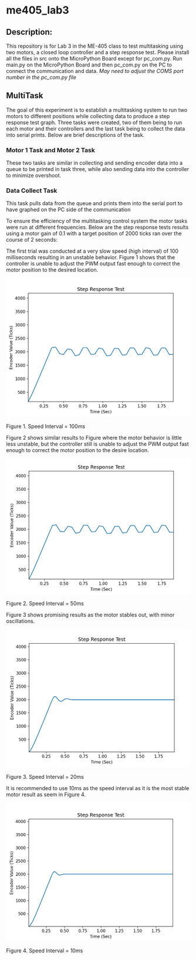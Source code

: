 # me405_lab3
## Description:
This repository is for Lab 3 in the ME-405 class to test multitasking using two motors, a closed loop controller and a step response test.
Please install all the files in src onto the MicroPython Board except for pc_com.py.
Run main.py on the MicroPython Board and then pc_com.py on the PC to connect the communication and data.
*May need to adjust the COMS port number in the pc_com.py file*

## MultiTask
The goal of this experiment is to establish a multitasking system to run two motors to different positions while collecting data to produce a step response test graph.
Three tasks were created, two of them being to run each motor and their controllers and the last task being to collect the data into serial prints.
Below are brief descriptions of the task.

### Motor 1 Task and Motor 2 Task
These two tasks are similar in collecting and sending encoder data into a queue to be printed in task three, while also sending data into the controller to minimize overshoot.

### Data Collect Task
This task pulls data from the queue and prints them into the serial port to have graphed on the PC side of the communication

To ensure the efficiency of the multitasking control system the motor tasks were run at different frequencies.
Below are the step response tests results using a motor gain of 0.1 with a target position of 2000 ticks ran over the course of 2 seconds:

The first trial was conducted at a very slow speed (high interval) of 100 milliseconds resulting in an unstable behavior.
Figure 1 shows that the controller is unable to adjust the PWM output fast enough to correct the motor position to the desired location.

![gain_test1](Plot4_100ms.PNG)

Figure 1. Speed Interval = 100ms

Figure 2 shows  similar results to Figure where the motor behavior is little less unstable, but the controller still is unable to adjust the PWM output fast enough to correct the motor position to the desire location.

![gain_test](Plot3_50ms.PNG)

Figure 2. Speed Interval = 50ms

Figure 3 shows promising results as the motor stables out, with minor oscillations.

![gain_test](Plot2_20000_.1_20ms.PNG)

Figure 3. Speed Interval = 20ms

It is recommended to use 10ms as the speed interval as it is the most stable motor result as seem in Figure 4.

![gain_test](Plot1_20000_.1_10ms.PNG)

Figure 4. Speed Interval = 10ms
